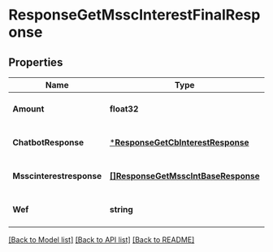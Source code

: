 # ResponseGetMsscInterestFinalResponse

## Properties
Name | Type | Description | Notes
------------ | ------------- | ------------- | -------------
**Amount** | **float32** |  | [optional] [default to null]
**ChatbotResponse** | [***ResponseGetCbInterestResponse**](response.GetCBInterestResponse.md) |  | [optional] [default to null]
**Msscinterestresponse** | [**[]ResponseGetMsscIntBaseResponse**](response.GetMSSCIntBaseResponse.md) |  | [optional] [default to null]
**Wef** | **string** |  | [optional] [default to null]

[[Back to Model list]](../README.md#documentation-for-models) [[Back to API list]](../README.md#documentation-for-api-endpoints) [[Back to README]](../README.md)


